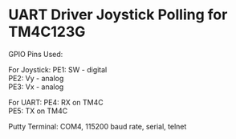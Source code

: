 # UART Driver Joystick Polling for TM4C123G

GPIO Pins Used:

  For Joystick:
  PE1: SW - digital  
  PE2: Vy - analog  
  PE3: Vx - analog  
  
  For UART:
  PE4: RX on TM4C  
  PE5: TX on TM4C

Putty Terminal: COM4, 115200 baud rate, serial, telnet
